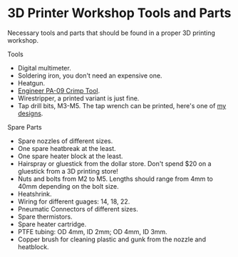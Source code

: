 # 3D Printer Workshop Tools and Parts

Necessary tools and parts that should be found in a proper 3D printing workshop.

Tools
- Digital multimeter.
- Soldering iron, you don't need an expensive one.
- Heatgun.
- [Engineer PA-09 Crimp Tool](https://www.amazon.ca/gp/product/B002AVVO7K/ref=ppx_yo_dt_b_search_asin_title?ie=UTF8&psc=1).
- Wirestripper, a printed variant is just fine.
- Tap drill bits, M3-M5. The tap wrench can be printed, here's one of [my designs](https://www.printables.com/model/792934-tap-wrench).

Spare Parts
- Spare nozzles of different sizes.
- One spare heatbreak at the least.
- One spare heater block at the least.
- Hairspray or gluestick from the dollar store. Don't spend $20 on a gluestick from a 3D printing store!
- Nuts and bolts from M2 to M5. Lengths should range from 4mm to 40mm depending on the bolt size.
- Heatshrink.
- Wiring for different guages: 14, 18, 22.
- Pneumatic Connectors of different sizes.
- Spare thermistors.
- Spare heater cartridge.
- PTFE tubing: OD 4mm, ID 2mm; OD 4mm, ID 3mm.
- Copper brush for cleaning plastic and gunk from the nozzle and heatblock.
